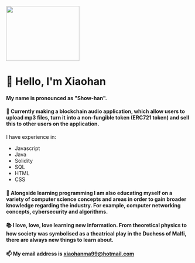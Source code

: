 <img src="https://user-images.githubusercontent.com/63564199/116444104-4c899d00-a84c-11eb-92af-0612c604d53d.png" width="200" height="150" /> 

# 👋 Hello, I'm Xiaohan

#### My name is pronounced as "Show-han".

#### 🌱 Currently making a blockchain audio application, which allow users to upload mp3 files, turn it into a non-fungible token (ERC721 token) and sell this to other users on the application.
I have experience in:
- Javascript
- Java
- Solidity
- SQL
- HTML
- CSS

#### 👀 Alongside learning programming I am also educating myself on a variety of computer science concepts and areas in order to gain broader knowledge regarding the industry. For example, computer networking concepts, cybersecurity and algorithms.

#### 📚 I love, love, love learning new information. From theoretical physics to how society was symbolised as a theatrical play in the Duchess of Malfi, there are always new things to learn about.


#### 📫 My email address is xiaohanma99@hotmail.com

<!---
xiaohan-ma/xiaohan-ma is a ✨ special ✨ repository because its `README.md` (this file) appears on your GitHub profile.
You can click the Preview link to take a look at your changes.
--->
